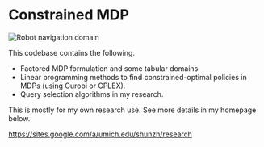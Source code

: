 # Constrained MDP

![Robot navigation domain](https://lh4.googleusercontent.com/vgSdn7OHV3E0VHmnVgUVrfBMtj8ybfIO5wQShNt61C3-V2KfajgtKYTZCJKIOGf60FdgwNDU90xwcu4fEeaYDbmsGMnpRDZ72moO-CXbSVcqkiaGaQ=w371)

This codebase contains the following.

* Factored MDP formulation and some tabular domains.
* Linear programming methods to find constrained-optimal policies in MDPs (using Gurobi or CPLEX).
* Query selection algorithms in my research.

This is mostly for my own research use. See more details in my homepage below.

https://sites.google.com/a/umich.edu/shunzh/research
